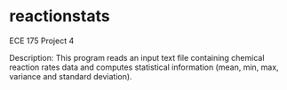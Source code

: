 # reactionstats
ECE 175 Project 4

Description: This program reads an input text file containing chemical reaction rates data and computes statistical information (mean, min, max, variance and standard deviation).

